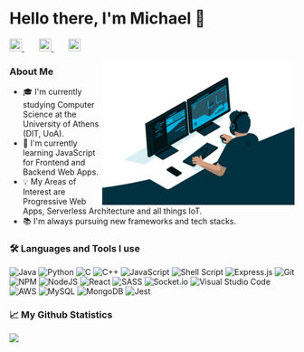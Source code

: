# Hello there, I'm Michael :wave:

<a href='https://twitter.com/michael_vks'> <img height="22" width="22"  src="https://cdn.jsdelivr.net/npm/simple-icons@v5/icons/twitter.svg" />
</a>
<a href='https://www.linkedin.com/in/michael-volakis-b2195214a/'><img height="22" width="22" style='margin-left: 26px;' src="https://cdn.jsdelivr.net/npm/simple-icons@v5/icons/linkedin.svg" /> </a>
<a href='mailto:mivolakis@gmail.com'><img height="22" width="22" style='margin-left: 26px;' src="https://cdn.jsdelivr.net/npm/simple-icons@v5/icons/minutemailer.svg" /> </a>

 <img align='right'   src='media/coding_animation.gif' width='340' alt='Coding Animation'  />


### About Me

-   :mortar_board: I'm currently studying Computer Science at the University of Athens (DIT, UoA).
-   :seedling: I'm currently learning JavaScript for Frontend and Backend Web Apps.
-   :bulb: My Areas of Interest are Progressive Web Apps, Serverless Architecture and all things IoT.
-   :books: I'm always pursuing new frameworks and tech stacks.


###  :hammer_and_wrench: Languages and Tools I use  
![Java](https://img.shields.io/badge/java-%23ED8B00.svg?style=for-the-badge&logo=java&logoColor=white)
![Python](https://img.shields.io/badge/python-3670A0?style=for-the-badge&logo=python&logoColor=ffdd54)
![C](https://img.shields.io/badge/c-%2300599C.svg?style=for-the-badge&logo=c&logoColor=white)
![C++](https://img.shields.io/badge/c++-%2300599C.svg?style=for-the-badge&logo=c%2B%2B&logoColor=white)
![JavaScript](https://img.shields.io/badge/javascript-%23323330.svg?style=for-the-badge&logo=javascript&logoColor=%23F7DF1E)
![Shell Script](https://img.shields.io/badge/shell_script-%23121011.svg?style=for-the-badge&logo=gnu-bash&logoColor=white)
![Express.js](https://img.shields.io/badge/express.js-%23404d59.svg?style=for-the-badge&logo=express&logoColor=%2361DAFB)
![Git](https://img.shields.io/badge/git-%23F05033.svg?style=for-the-badge&logo=git&logoColor=white)
![NPM](https://img.shields.io/badge/NPM-%23000000.svg?style=for-the-badge&logo=npm&logoColor=white)
![NodeJS](https://img.shields.io/badge/node.js-6DA55F?style=for-the-badge&logo=node.js&logoColor=white)
![React](https://img.shields.io/badge/react-%2320232a.svg?style=for-the-badge&logo=react&logoColor=%2361DAFB)
![SASS](https://img.shields.io/badge/SASS-hotpink.svg?style=for-the-badge&logo=SASS&logoColor=white)
![Socket.io](https://img.shields.io/badge/Socket.io-black?style=for-the-badge&logo=socket.io&badgeColor=010101)
![Visual Studio Code](https://img.shields.io/badge/Visual%20Studio%20Code-0078d7.svg?style=for-the-badge&logo=visual-studio-code&logoColor=white)
![AWS](https://img.shields.io/badge/AWS-%23FF9900.svg?style=for-the-badge&logo=amazon-aws&logoColor=white)
![MySQL](https://img.shields.io/badge/mysql-%2300f.svg?style=for-the-badge&logo=mysql&logoColor=white)
![MongoDB](https://img.shields.io/badge/MongoDB-%234ea94b.svg?style=for-the-badge&logo=mongodb&logoColor=white)
![Jest](https://img.shields.io/badge/-jest-%23C21325?style=for-the-badge&logo=jest&logoColor=white)



### :chart_with_upwards_trend: My Github Statistics



<a href="https://github.com/anuraghazra/github-readme-stats">
  <img align="left" src='https://github-readme-stats.vercel.app/api?username=Michael-Vol&show_icons=true'/>
</a>
